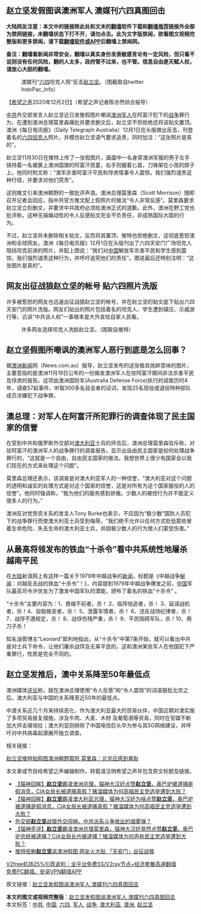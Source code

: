  <h2>赵立坚发假图讽澳洲军人 澳媒刊六四真图回击</h2> <p class="notice"><b>大陆网友注意：本文中的链接除此处和文末的<a href="https://github.com/bannedbook/fanqiang" >翻墙</a>软件下载和<a href="https://github.com/killgcd/justmysocks/blob/master/README.md">翻墙推荐</a>链接外全部为禁网链接，未翻墙状态下打不开，请勿点击。此为文字版禁闻，欲看图文视频完整版和更多禁闻，请下载<a href="https://github.com/bannedbook/fanqiang">翻墙软件或APP</a>后翻墙上禁闻网。</p><p>备注：翻墙看新闻非常安全，翻墙以真实身份发表敏感言论有一定风险，但只看不说则没有任何风险，翻的人太多，政府管不过来，也不管。信息自由是天赋人权，请放心大胆的翻墙。</b></p>  <div class="entry"> <figure><figcaption>澳媒刊“<a href="https://www.bannedbook.org/bnews/tag/%e5%85%ad%e5%9b%9b/" class="st_tag internal_tag" rel="tag" title="标签 六四 下的日志">六四</a>坦克人照”反击<a href="https://www.bannedbook.org/bnews/tag/%E8%B5%B5%E7%AB%8B%E5%9D%9A/" class="st_tag internal_tag" rel="tag" title="标签 赵立坚 下的日志">赵立坚</a>。（图截取自twitter IndoPac_Info）</figcaption></figure> <p>【<span class='wp_keywordlink_affiliate'><a href="https://www.soundofhope.org" title="希望之声" target="_blank">希望之声</a></span>2020年12月2日】（希望之声记者陈亦然综合报导）</p> <p><a href="https://www.bannedbook.org/bnews/tag/%e4%b8%ad%e5%85%b1/" class="st_tag internal_tag" rel="tag" title="标签 中共 下的日志">中共</a>外交部发言人赵立坚近日发推假图片嘲讽<a href="https://www.bannedbook.org/bnews/tag/%e6%be%b3%e6%b4%b2/" class="st_tag internal_tag" rel="tag" title="标签 澳洲 下的日志">澳洲</a><a href="https://www.bannedbook.org/bnews/tag/%e5%86%9b%e4%ba%ba/" class="st_tag internal_tag" rel="tag" title="标签 军人 下的日志">军人</a>在阿富汗犯下的<a href="https://www.bannedbook.org/bnews/tag/%E6%88%98%E4%BA%89/" class="st_tag internal_tag" rel="tag" title="标签 战争 下的日志">战争</a>罪行为，在遭到澳洲总理莫里森痛批并要求删文后，赵立坚不但拒绝还将该贴文置顶。澳洲《每日电讯报》（Daily Telegraph Australia）12月1日在头版做出反击，刊登着名的<span class='wp_keywordlink'><a href="https://www.bannedbook.org/forum2/topic2509.html" title="《中国六四真相》" target="_blank">六四</a></span><span class='wp_keywordlink'><a href="https://www.bannedbook.org/forum2/topic1554.html" title="六四系列连环画--坦克人" target="_blank">坦克人</a></span>照片，并模仿赵立坚语气要求追责，同时加注：“这张照片是真的”。</p> <p>赵立坚11月30日在推特上传了一张假图片，画面中一名身穿澳洲军服的男子左手挟持着一名被裹上澳洲国旗的阿富汗孩童，右手则握着匕首，刀锋架在小孩的脖子上。他同时附文称：“澳军杀害阿富汗平民和俘虏情事令人震惊。我们强烈谴责这种行径，并要求对他们究责”。</p> <p>这则推文引来澳洲朝野的一致批评声浪。澳洲总理莫里森（Scott Morrison）随即召开记者会回应，指中共官方推文配上假照片的做法“令人非常反感”。莫里森要求赵立坚立刻删文，并要求中共政府必须给澳洲正式的道歉。此外，澳洲在野工党也批评称，这种无端煽动性的令人反感贴文完全不负责任，非成熟国际大国的行为。 </p> <p>不过，赵立坚并未删除相关贴文，反而将其置顶，推特也拒绝删文，这彻底惹怒澳洲和全球网友。澳洲《每日电讯报》12月1日在头版刊出了六四天安门广场坦克人阻挡坦克前进的照片，并配上图说：“我们对<span class='wp_keywordlink_affiliate'><a href="https://www.bannedbook.org/" title="中国" target="_blank">中国</a></span>解放军杀害平民和学生感到震惊，我们强烈谴责这种行为，并呼吁追究他们的责任”。图说最后还特别注明：“这张图片是真的”。</p>  <h2>网友出征战狼赵立坚的帐号 贴六四照片洗版</h2> <p>许多被惹怒的网友也迅速出征战狼赵立坚的帐号，并在赵立坚的贴文底下贴出六四天安门的照片洗版。网友们贴出的照片包括着名的坦克人、学生遭到镇压、示威游行等，讥讽“中共谈人权”一事根本是大外宣给自家人民看。</p> <figure><figcaption>许多网友选择坦克人洗脸赵立坚。（图取自推特）</figcaption></figure> <h2>赵立坚假图所嘲讽的澳洲军人恶行到底是怎么回事？</h2> <p>据<span class='wp_keywordlink'><a href="https://www.huaglad.com/" title="澳洲新闻" target="_blank">澳洲新闻</a></span>网（News.com.au）报导，赵立坚发布的这张极具挑衅意味的图片，主要意指的是澳洲11月19日公布的一份揭发澳洲军人在驻阿富汗期间非法杀害平民及俘虏的报告。这项由澳洲国防军(Australia Defense Force)执行的调查历时4年，调查57起事件，听取300多名目击者的证词，发现25名现役或退役特种部队成员涉嫌犯下战争罪。</p> <h2>澳总理：对军人在阿富汗所犯罪行的调查体现了民主国家的信誉</h2> <p>在受到中共和俄罗斯外交部对<a href="https://www.bannedbook.org/bnews/tag/%e6%be%b3%e5%a4%a7%e5%88%a9%e4%ba%9a/" class="st_tag internal_tag" rel="tag" title="标签 澳大利亚 下的日志">澳大利亚</a>士兵的抨击后，澳洲总理莫里森驳斥称，对驻阿富汗的澳洲军人的战争罪行的调查报告，显示出自由民主国家是如何处理战争罪行的，“这就是一个自由，自由民主国家的做法。我想世界上很少有国家会以我们现在的方式来处理这个问题”。</p> <p>莫里森总理还表示，该调查是对澳大利亚军人的一种信誉，“澳大利亚对这个问题的透明和诚实的处理方式是对这个国家的信誉，这是对所有为这个国家服役的人的信誉”。他同时强调称，“我为他们的服务感到骄傲。少数人的被控行为并不能定义很多人的行为。”</p> <p>澳洲反对党劳资关系的发言人Tony Burke也表示，不应因为“极少数”国防人员犯下的战争罪行而使澳大利亚士兵受到侮辱，“我们绝不允许以任何方式贬低那些冒着生命危险、失去生命的澳大利亚士兵，并因极少数人的行为使人们蒙受伤害。”</p>  <h2>从最高将领发布的铁血“十杀令”看中共系统性地屠杀越南平民</h2> <p>在<span class='wp_keywordlink_affiliate'><a href="https://www.bannedbook.org/" title="大陆" target="_blank">大陆</a></span>新浪网上有这样一篇关于1979年中越战争的<span class='wp_keywordlink_affiliate'><a href="https://www.bannedbook.org/" title="新闻">新闻</a></span>，标题是《中越战争<span class='wp_keywordlink'><a href="https://www.bannedbook.org/forum8/" title="中国禁文秘闻" target="_blank">秘闻</a></span>：对越反击战的铁血“十杀令”！》，内容提到1979年中越战争爆发之前，<a href="https://www.bannedbook.org/bnews/tag/%E4%B8%AD%E5%9B%BD/" class="st_tag internal_tag" rel="tag" title="标签 中国 下的日志">中国</a>军队最高司令许世友为了激发中国军队的潜能，颁布了着名的铁血“十杀令” 。</p> <p>“十杀令”主要内容为：1、畏缩不前者，杀！ 2、临阵怯逃者，杀！ 3、延误战机者，杀！4、投敌叛变者，杀！ 5、泄露军情者，杀！ 6、违反战场纪律者，杀！7、战俘不遵规定，杀！ 8、战俘伤残严重，杀！ 9、平民阻碍军队，杀！10、用刀子杀！</p> <p>知名油管博主“Leonard”犀利地指出，从“十杀令”中第7条开始，就可以看出中共是对士兵下命令，让他们屠杀战俘及无辜平民的，这和澳洲某些军人在他国犯下严重罪行，性质是完全不同的。</p> <p></p> <h2>赵立坚发推后，澳中关系降至50年最低点</h2> <p>澳洲媒体<span class='wp_keywordlink_affiliate'><a href="https://www.bannedbook.org/bnews/comments/" title="新闻评论" target="_blank">评论</a></span>称，就在澳洲总理使用“令人反感”和“令人震惊”的词语狠批北京之后，澳大利亚与中国的关系降至近50年的最低点。</p>  <p>中澳关系近几个月来持续恶化，作为澳大利亚最大的贸易伙伴，中国近期对澳实施了多项贸易报复措施，涉及牛肉、大麦、木材 及葡萄酒等贸易，同时在官媒不断加大抨击堪培拉；澳大利亚则排除了中国电信巨头华为参与其5G网络建设，并呼吁对中共病毒起源展开独立调查。</p> <p>相关链接：</p> <p><a href="https://www.soundofhope.org/post/448351">赵立坚推特贴假图澳洲朝野震怒 莫里森：北京应感到羞耻</a></p> <p>本文章或节目经希望之声编辑制作，转载请注明希望之声并包含原文标题及链接。</p> <ul class='op-related-articles' title='相关阅读'> <li><a href='https://www.bannedbook.org/bnews/bannedvideo/20201202/1440761.html' target='_blank'>【猫神回眸】<b>赵立坚</b>霸凌澳洲总理，猫神大汉奸点赞<b>赵立坚</b>，奥巴驴被逮捕是假消息，CIA女局长被逮捕真假？猪溜媒体为何高唱民主党选举遭到大败？</a></li> <li><a href='https://www.bannedbook.org/bnews/bannedvideo/20201202/1440758.html' target='_blank'>【猫神回眸】<b>赵立坚</b>霸凌澳大利亚总理，猫神大汉奸为啥点赞<b>赵立坚</b>，奥巴驴被逮捕是假消息，CIA女局长被逮捕真假？猪溜媒体为何高唱民主党选举遭到大败？</a></li> <li><a href='https://www.bannedbook.org/bnews/bannedvideo/20201202/1440596.html' target='_blank'>外交部<b>赵立坚</b>战狼外交闯祸，中共派系斗争放出的烟雾弹？</a></li> <li><a href='https://www.bannedbook.org/bnews/bannedvideo/20201202/1440487.html' target='_blank'>【猫神歪评】<b>赵立坚</b>霸凌澳洲总理莫里森，猫神大汉奸竟然点赞<b>赵立坚</b>，奥巴驴总统被逮捕？CIA女局长也被逮捕？猪溜媒体为何声称民主党选举遭到大败？</a></li> <li><a href='https://www.bannedbook.org/bnews/topimagenews/20201202/1440424.html' target='_blank'>推特拒删<b>赵立坚</b>讽澳洲假图 网友火大贴 「天安门」出征战狼</a></li> </ul> <p class="texttj"> <a href="https://github.com/bannedbook/fanqiang/wiki/V2ray%E6%9C%BA%E5%9C%BA" target="_blank">V2free机场25%引荐返利：全平台免费SS/V2ray节点+经济套餐高速翻墙</a><br/> <a href="https://github.com/bannedbook/fanqiang/wiki/%E7%A6%81%E9%97%BB%E7%BD%91%E5%AE%89%E5%8D%93%E7%BF%BB%E5%A2%99%E6%96%B0%E9%97%BBAPP" target="_blank">免费PC翻墙、安卓VPN翻墙APP</a></p><p>原文链接：<a class="src_link"  href="https://www.soundofhope.org/post/449233" target="_blank">赵立坚发假图讽澳洲军人 澳媒刊六四真图回击</a></p> <a name='sharetosocial'></a>       <div><b>本文的图文或视频完整版</b>：<a href='https://www.bannedbook.org/bnews/comments/20201202/1440833.html'>赵立坚发假图讽澳洲军人 澳媒刊六四真图回击</a></div>  </div><!--END ENTRY--> <div class="postfooter"> <div>本文标签：<a href="https://www.bannedbook.org/bnews/tag/%e4%b8%ad%e5%85%b1/" rel="tag">中共</a>, <a href="https://www.bannedbook.org/bnews/tag/%E4%B8%AD%E5%9B%BD/" rel="tag">中国</a>, <a href="https://www.bannedbook.org/bnews/tag/%e5%85%ad%e5%9b%9b/" rel="tag">六四</a>, <a href="https://www.bannedbook.org/bnews/tag/%e5%86%9b%e4%ba%ba/" rel="tag">军人</a>, <a href="https://www.bannedbook.org/bnews/tag/%E6%88%98%E4%BA%89/" rel="tag">战争</a>, <a href="https://www.bannedbook.org/bnews/tag/%e6%be%b3%e5%a4%a7%e5%88%a9%e4%ba%9a/" rel="tag">澳大利亚</a>, <a href="https://www.bannedbook.org/bnews/tag/%e6%be%b3%e6%b4%b2/" rel="tag">澳洲</a>, <a href="https://www.bannedbook.org/bnews/tag/%E8%B5%B5%E7%AB%8B%E5%9D%9A/" rel="tag">赵立坚</a></div>  </div><!--END POSTFOOTER--> 